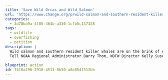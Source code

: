 ```yaml
---
title: 'Save Wild Orcas and Wild Salmon'
url: 'https://www.change.org/p/wild-salmon-and-southern-resident-killer-whales-are-on-the-brink-of-extinction?signed=true'
categories:
  - 3d78ba9a-4f85-464b-a330-1cfb5c137328
tags:
  - wildlife
  - overfishing
  - petition
description: |
  Wild salmon and southern resident killer whales are on the brink of extinction. Now a misguided plan to feed the starving whales with hatchery salmon will push both endangered species closer to the edge, while costing taxpayers millions of dollars per year.
  Tell NOAA Regional Administrator Barry Thom, WDFW Director Kelly Susewind, and our elected decision makers to stop wasting money on failed plans and invest in science-based solutions: reduce hatchery production, remove dams and change how we harvest salmon.
  
blueprint: action
id: 74f0a296-2918-4511-8b50-a8e854f312bb
---
```

